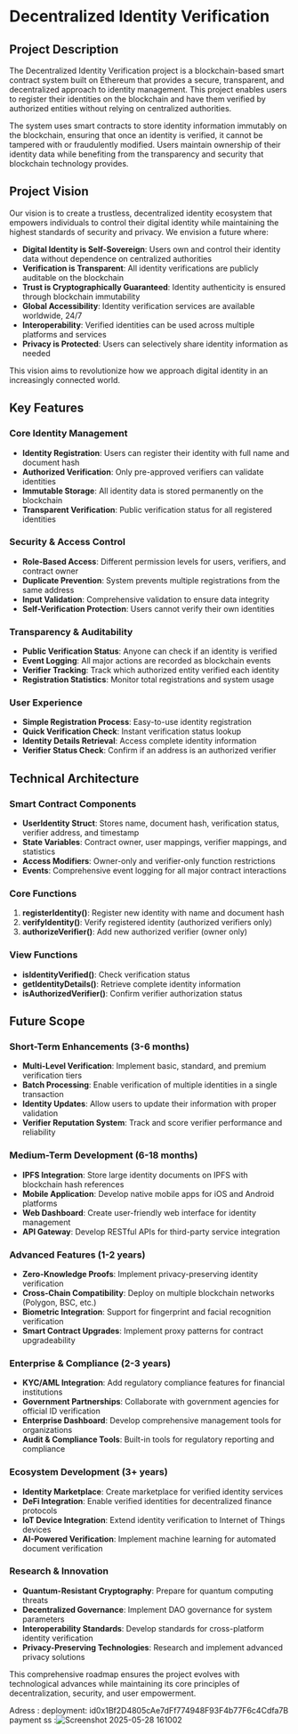 # Decentralized Identity Verification

## Project Description

The Decentralized Identity Verification project is a blockchain-based smart contract system built on Ethereum that provides a secure, transparent, and decentralized approach to identity management. This project enables users to register their identities on the blockchain and have them verified by authorized entities without relying on centralized authorities.

The system uses smart contracts to store identity information immutably on the blockchain, ensuring that once an identity is verified, it cannot be tampered with or fraudulently modified. Users maintain ownership of their identity data while benefiting from the transparency and security that blockchain technology provides.

## Project Vision

Our vision is to create a trustless, decentralized identity ecosystem that empowers individuals to control their digital identity while maintaining the highest standards of security and privacy. We envision a future where:

- **Digital Identity is Self-Sovereign**: Users own and control their identity data without dependence on centralized authorities
- **Verification is Transparent**: All identity verifications are publicly auditable on the blockchain
- **Trust is Cryptographically Guaranteed**: Identity authenticity is ensured through blockchain immutability
- **Global Accessibility**: Identity verification services are available worldwide, 24/7
- **Interoperability**: Verified identities can be used across multiple platforms and services
- **Privacy is Protected**: Users can selectively share identity information as needed

This vision aims to revolutionize how we approach digital identity in an increasingly connected world.

## Key Features

### Core Identity Management
- **Identity Registration**: Users can register their identity with full name and document hash
- **Authorized Verification**: Only pre-approved verifiers can validate identities
- **Immutable Storage**: All identity data is stored permanently on the blockchain
- **Transparent Verification**: Public verification status for all registered identities

### Security & Access Control
- **Role-Based Access**: Different permission levels for users, verifiers, and contract owner
- **Duplicate Prevention**: System prevents multiple registrations from the same address
- **Input Validation**: Comprehensive validation to ensure data integrity
- **Self-Verification Protection**: Users cannot verify their own identities

### Transparency & Auditability
- **Public Verification Status**: Anyone can check if an identity is verified
- **Event Logging**: All major actions are recorded as blockchain events
- **Verifier Tracking**: Track which authorized entity verified each identity
- **Registration Statistics**: Monitor total registrations and system usage

### User Experience
- **Simple Registration Process**: Easy-to-use identity registration
- **Quick Verification Check**: Instant verification status lookup
- **Identity Details Retrieval**: Access complete identity information
- **Verifier Status Check**: Confirm if an address is an authorized verifier

## Technical Architecture

### Smart Contract Components
- **UserIdentity Struct**: Stores name, document hash, verification status, verifier address, and timestamp
- **State Variables**: Contract owner, user mappings, verifier mappings, and statistics
- **Access Modifiers**: Owner-only and verifier-only function restrictions
- **Events**: Comprehensive event logging for all major contract interactions

### Core Functions
1. **registerIdentity()**: Register new identity with name and document hash
2. **verifyIdentity()**: Verify registered identity (authorized verifiers only)
3. **authorizeVerifier()**: Add new authorized verifier (owner only)

### View Functions
- **isIdentityVerified()**: Check verification status
- **getIdentityDetails()**: Retrieve complete identity information
- **isAuthorizedVerifier()**: Confirm verifier authorization status

## Future Scope

### Short-Term Enhancements (3-6 months)
- **Multi-Level Verification**: Implement basic, standard, and premium verification tiers
- **Batch Processing**: Enable verification of multiple identities in a single transaction
- **Identity Updates**: Allow users to update their information with proper validation
- **Verifier Reputation System**: Track and score verifier performance and reliability

### Medium-Term Development (6-18 months)
- **IPFS Integration**: Store large identity documents on IPFS with blockchain hash references
- **Mobile Application**: Develop native mobile apps for iOS and Android platforms
- **Web Dashboard**: Create user-friendly web interface for identity management
- **API Gateway**: Develop RESTful APIs for third-party service integration

### Advanced Features (1-2 years)
- **Zero-Knowledge Proofs**: Implement privacy-preserving identity verification
- **Cross-Chain Compatibility**: Deploy on multiple blockchain networks (Polygon, BSC, etc.)
- **Biometric Integration**: Support for fingerprint and facial recognition verification
- **Smart Contract Upgrades**: Implement proxy patterns for contract upgradeability

### Enterprise & Compliance (2-3 years)
- **KYC/AML Integration**: Add regulatory compliance features for financial institutions
- **Government Partnerships**: Collaborate with government agencies for official ID verification
- **Enterprise Dashboard**: Develop comprehensive management tools for organizations
- **Audit & Compliance Tools**: Built-in tools for regulatory reporting and compliance

### Ecosystem Development (3+ years)
- **Identity Marketplace**: Create marketplace for verified identity services
- **DeFi Integration**: Enable verified identities for decentralized finance protocols
- **IoT Device Integration**: Extend identity verification to Internet of Things devices
- **AI-Powered Verification**: Implement machine learning for automated document verification

### Research & Innovation
- **Quantum-Resistant Cryptography**: Prepare for quantum computing threats
- **Decentralized Governance**: Implement DAO governance for system parameters
- **Interoperability Standards**: Develop standards for cross-platform identity verification
- **Privacy-Preserving Technologies**: Research and implement advanced privacy solutions

This comprehensive roadmap ensures the project evolves with technological advances while maintaining its core principles of decentralization, security, and user empowerment.


Adress :
 deployment: id0x1Bf2D4805cAe7dFf774948F93F4b77F6c4Cdfa7B
 payment ss :![Screenshot 2025-05-28 161002](https://github.com/user-attachments/assets/d4ccd981-b838-4048-b981-90b917070511)



